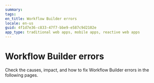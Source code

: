 ```yaml
---
summary:
tags:
en_title: Workflow Builder errors
locale: en-us
guid: 4f1d7e36-c833-47f7-bbe9-e587c9d2102e
app_type: traditional web apps, mobile apps, reactive web apps
---
```


# Workflow Builder errors

Check the causes, impact, and how to fix Workflow Builder errors in the following pages.
